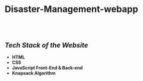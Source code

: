 # Disaster-Management-webapp
<h1 align="center"><b> <b></h1>
<!-- <h1 align="center"><a href='https://tianmeds.github.io/ExpressEat/'>Express Eat</a></h1>
<p align="center">This is my Recipe Website that I developed. </p> -->
<br>
  <h2><em>Tech Stack of the Website</em></h2>
<ul>
  <li>HTML</li>
  <li>CSS</li>
  <li>JavaScript Front-End & Back-end</li>
  <li>Knapsack Algorithm</li>
</ul>
